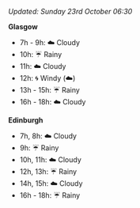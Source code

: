 *Updated: Sunday 23rd October 06:30*

**Glasgow**

* 7h - 9h: :cloud: Cloudy
* 10h: :umbrella: Rainy
* 11h: :cloud: Cloudy
* 12h: :cyclone: Windy (:cloud:)
* 13h - 15h: :umbrella: Rainy
* 16h - 18h: :cloud: Cloudy

**Edinburgh**

* 7h, 8h: :cloud: Cloudy
* 9h: :umbrella: Rainy
* 10h, 11h: :cloud: Cloudy
* 12h, 13h: :umbrella: Rainy
* 14h, 15h: :cloud: Cloudy
* 16h - 18h: :umbrella: Rainy
